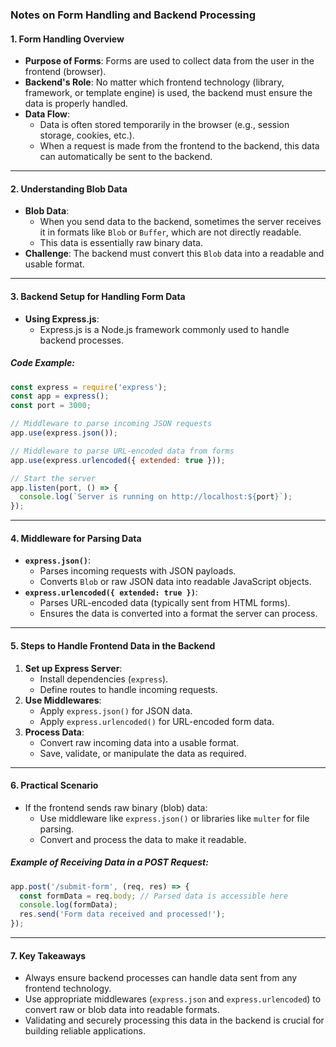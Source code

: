### **Notes on Form Handling and Backend Processing**



#### **1. Form Handling Overview**
- **Purpose of Forms**: Forms are used to collect data from the user in the frontend (browser).
- **Backend's Role**: No matter which frontend technology (library, framework, or template engine) is used, the backend must ensure the data is properly handled.
- **Data Flow**: 
  - Data is often stored temporarily in the browser (e.g., session storage, cookies, etc.).
  - When a request is made from the frontend to the backend, this data can automatically be sent to the backend.

---

#### **2. Understanding Blob Data**
- **Blob Data**:
  - When you send data to the backend, sometimes the server receives it in formats like `Blob` or `Buffer`, which are not directly readable.
  - This data is essentially raw binary data.
- **Challenge**: The backend must convert this `Blob` data into a readable and usable format.

---

#### **3. Backend Setup for Handling Form Data**
- **Using Express.js**:
  - Express.js is a Node.js framework commonly used to handle backend processes.

##### **Code Example**:
```javascript
const express = require('express');
const app = express();
const port = 3000;

// Middleware to parse incoming JSON requests
app.use(express.json());

// Middleware to parse URL-encoded data from forms
app.use(express.urlencoded({ extended: true }));

// Start the server
app.listen(port, () => {
  console.log(`Server is running on http://localhost:${port}`);
});
```

---

#### **4. Middleware for Parsing Data**
- **`express.json()`**:
  - Parses incoming requests with JSON payloads.
  - Converts `Blob` or raw JSON data into readable JavaScript objects.
- **`express.urlencoded({ extended: true })`**:
  - Parses URL-encoded data (typically sent from HTML forms).
  - Ensures the data is converted into a format the server can process.

---

#### **5. Steps to Handle Frontend Data in the Backend**
1. **Set up Express Server**:
   - Install dependencies (`express`).
   - Define routes to handle incoming requests.
2. **Use Middlewares**:
   - Apply `express.json()` for JSON data.
   - Apply `express.urlencoded()` for URL-encoded form data.
3. **Process Data**:
   - Convert raw incoming data into a usable format.
   - Save, validate, or manipulate the data as required.

---

#### **6. Practical Scenario**
- If the frontend sends raw binary (blob) data:
  - Use middleware like `express.json()` or libraries like `multer` for file parsing.
  - Convert and process the data to make it readable.

##### Example of Receiving Data in a POST Request:
```javascript
app.post('/submit-form', (req, res) => {
  const formData = req.body; // Parsed data is accessible here
  console.log(formData);
  res.send('Form data received and processed!');
});
```

---

#### **7. Key Takeaways**
- Always ensure backend processes can handle data sent from any frontend technology.
- Use appropriate middlewares (`express.json` and `express.urlencoded`) to convert raw or blob data into readable formats.
- Validating and securely processing this data in the backend is crucial for building reliable applications.

